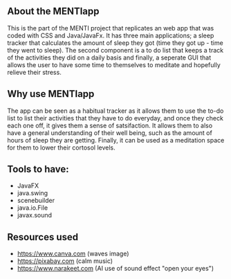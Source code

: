 ## About the MENTIapp
This is the part of the MENTI project that replicates an web app that was coded with CSS and Java/JavaFx. It has three main applications; a sleep tracker that calculates the amount of sleep they got (time they got up - time they went to sleep). The second component is a to do list that keeps a track of the activities they did on a daily basis and finally, a seperate GUI that allows the user to have some time to themselves to meditate and hopefully relieve their stress.

## Why use MENTIapp
The app can be seen as a habitual tracker as it allows them to use the to-do list to list their activities that they have to do everyday, and once they check each one off, it gives them a sense of satsifaction. It allows them to also have a general understanding of their well being, such as the amount of hours of sleep they are getting. Finally, it can be used as a meditation space for them to lower their cortosol levels.


## Tools to have:
- JavaFX
- java.swing
- scenebuilder
- java.io.File
- javax.sound


## Resources used
- https://www.canva.com (waves image)
- https://pixabay.com (calm music)
- https://www.narakeet.com (AI use of sound effect "open your eyes")
  


